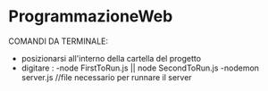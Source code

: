 # ProgrammazioneWeb

COMANDI DA TERMINALE:
- posizionarsi all'interno della cartella del progetto
- digitare :
 -node FirstToRun.js || node SecondToRun.js 
 -nodemon server.js     //file necessario per runnare il server

